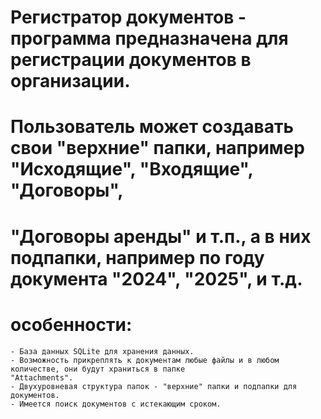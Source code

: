 # Регистратор документов - программа предназначена для регистрации документов в организации.
# Пользователь может создавать свои "верхние" папки, например "Исходящие", "Входящие", "Договоры",
# "Договоры аренды" и т.п., а в них подпапки, например по году документа "2024", "2025", и т.д.

# особенности:
    - База данных SQLite для хранения данных.
    - Возможность прикреплять к документам любые файлы и в любом количестве, они будут храниться в папке
    "Attachments".
    - Двухуровневая структура папок - "верхние" папки и подпапки для документов.
    - Имеется поиск документов с истекающим сроком.
    